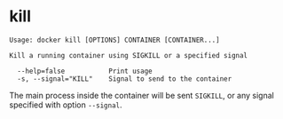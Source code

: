 <!--[metadata]>
+++
title = "kill"
description = "The kill command description and usage"
keywords = ["container, kill, signal"]
[menu.main]
parent = "smn_cli"
weight=1
+++
<![end-metadata]-->

# kill

    Usage: docker kill [OPTIONS] CONTAINER [CONTAINER...]

    Kill a running container using SIGKILL or a specified signal

      --help=false           Print usage
      -s, --signal="KILL"    Signal to send to the container

The main process inside the container will be sent `SIGKILL`, or any
signal specified with option `--signal`.
